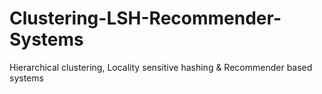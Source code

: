 # Clustering-LSH-Recommender-Systems
Hierarchical clustering, Locality sensitive hashing &amp; Recommender based systems
